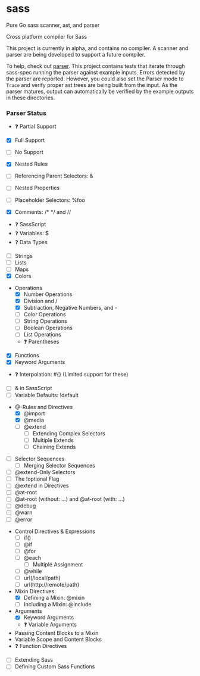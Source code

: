 # sass
Pure Go sass scanner, ast, and parser

Cross platform compiler for Sass

This project is currently in alpha, and contains no compiler. A scanner and parser are being developed to support a future compiler.

To help, check out [parser](https://github.com/wellington/sass/tree/master/parser). This project contains tests that iterate through sass-spec running the parser against example inputs. Errors detected by the parser are reported. However, you could also set the Parser mode to `Trace` and verify proper ast trees are being built from the input. As the parser matures, output can automatically be verified by the example outputs in these directories.

### Parser Status

- :question: Partial Support
- [x] Full Support
- [ ] No Support

- [x] Nested Rules
- [ ] Referencing Parent Selectors: &
- [ ] Nested Properties
- [ ] Placeholder Selectors: %foo
- [x] Comments: /* */ and //
- :question: SassScript
- :question: Variables: $
- :question: Data Types
- [ ] Strings
- [ ] Lists
- [ ] Maps
- [x] Colors
- Operations
  - [x] Number Operations
  - [x] Division and /
  - [x] Subtraction, Negative Numbers, and -
  - [ ] Color Operations
  - [ ] String Operations
  - [ ] Boolean Operations
  - [ ] List Operations
  - :question: Parentheses
- [x] Functions
- [x] Keyword Arguments
- :question: Interpolation: #{} (Limited support for these)
- [ ] & in SassScript
- [ ] Variable Defaults: !default
- @-Rules and Directives
  - [x] @import
  - [x] @media
  - [ ] @extend
    - [ ] Extending Complex Selectors
    - [ ] Multiple Extends
    - [ ] Chaining Extends
- [ ] Selector Sequences
  - [ ] Merging Selector Sequences
- [ ] @extend-Only Selectors
- [ ] The !optional Flag
- [ ] @extend in Directives
- [ ] @at-root
- [ ] @at-root (without: ...) and @at-root (with: ...)
- [ ] @debug
- [ ] @warn
- [ ] @error
- Control Directives & Expressions
  - [ ] if()
  - [ ] @if
  - [ ] @for
  - [ ] @each
    - [ ] Multiple Assignment
  - [ ] @while
  - [ ] url(/local/path)
  - [ ] url(http://remote/path)
- Mixin Directives
  - [x] Defining a Mixin: @mixin
  - [ ] Including a Mixin: @include
- Arguments
  - [x] Keyword Arguments
  - :question: Variable Arguments
- Passing Content Blocks to a Mixin
- Variable Scope and Content Blocks
- :question: Function Directives
- [ ] Extending Sass
- [ ] Defining Custom Sass Functions
